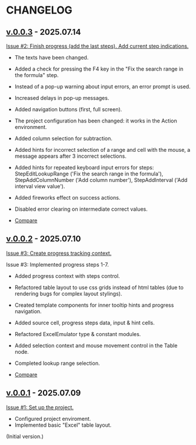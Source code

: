 <!--
 @since 2025.07.08
 @changed 2025.07.14, 02:55
-->

# CHANGELOG

## [v.0.0.3](https://github.com/lilliputten/action-excel-vlookup-emulator/releases/tag/v.0.0.3) - 2025.07.14

[Issue #2: Finish progress (add the last steps). Add current step indications.](https://github.com/lilliputten/action-excel-vlookup-emulator/issues/2)

- The texts have been changed.
- Added a check for pressing the F4 key in the "Fix the search range in the formula" step.
- Instead of a pop-up warning about input errors, an error prompt is used.
- Increased delays in pop-up messages.
- Added navigation buttons (first, full screen).
- The project configuration has been changed: it works in the Action environment.
- Added column selection for subtraction.
- Added hints for incorrect selection of a range and cell with the mouse, a message appears after 3 incorrect selections.
- Added hints for repeated keyboard input errors for steps: StepEditLookupRange ('Fix the search range in the formula'), StepAddColumnNumber ('Add column number'), StepAddInterval ('Add interval view value').
- Added fireworks effect on success actions.
- Disabled error clearing on intermediate correct values.

- [Compare](https://github.com/lilliputten/action-excel-vlookup-emulator/compare/v.0.0.2...v.0.0.3)

## [v.0.0.2](https://github.com/lilliputten/action-excel-vlookup-emulator/releases/tag/v.0.0.2) - 2025.07.10

[Issue #3: Create progress tracking context.](https://github.com/lilliputten/action-excel-vlookup-emulator/issues/3)

Issue #3: Implemented progress steps 1-7.

- Added progress context with steps control.
- Refactored table layout to use css grids instead of html tables (due to rendering bugs for complex layout stylings).
- Created template components for inner tooltip hints and progress navigation.
- Added source cell, progress steps data, input & hint cells.
- Refactored ExcelEmulator type & constant modules.
- Added selection context and mouse movement control in the Table node.
- Completed lookup range selection.

- [Compare](https://github.com/lilliputten/action-excel-vlookup-emulator/compare/v.0.0.1...v.0.0.2)

## [v.0.0.1](https://github.com/lilliputten/action-excel-vlookup-emulator/releases/tag/v.0.0.1) - 2025.07.09

[Issue #1: Set up the project.](https://github.com/lilliputten/action-excel-vlookup-emulator/issues/1)

- Configured project enviroment.
- Implemented basic "Excel" table layout.

(Initial version.)
